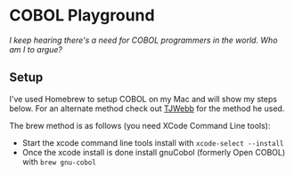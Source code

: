 # COBOL Playground
*I keep hearing there's a need for COBOL programmers in the world. Who am I to argue?*

## Setup
I've used Homebrew to setup COBOL on my Mac and will show my steps below. For an alternate method check out [TJWebb](https://github.com/tjwebb/learning-cobol) for the method he used.
 
The brew method is as follows (you need XCode Command Line tools):
+ Start the xcode command line tools install with `xcode-select --install`
+ Once the xcode install is done install gnuCobol (formerly Open COBOL) with
`brew gnu-cobol`
